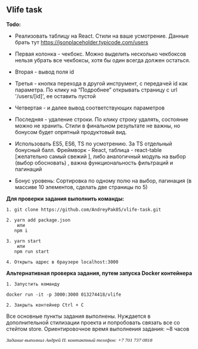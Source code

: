 ## Vlife task

**Todo:**

- Реализовать таблицу на React. Стили на ваше усмотрение.
  Данные брать тут https://jsonplaceholder.typicode.com/users
- Первая колонка - чекбокс. Можно выделить несколько чекбоксов нельзя убрать все чекбоксы, хотя бы один всегда должен остаться.

- Вторая - вывод поля id
- Третья - кнопка перехода в другой инструмент, с передачей id как параметра. По клику на “Подробнее” открывать страницу с url '/users/[id]', ее оставить пустой
- Четвертая - и далее вывод соответствующих параметров
- Последняя - удаление строки. По клику строку удалять, состояние можно не хранить. Стили в финальном результате не важны, но бонусом будет опрятный продуктовый вид.
- Использовать ES5, ES6, TS по усмотрению. За TS отдельный бонусный балл. Фреймворк - React, таблица - react-table [желательно самый свежий ], либо аналогичный модуль на выбор (выбор обосновать) , важна функциональность фильтраций и пагинаций
- Бонус уровень: Сортировка по одному полю на выбор, пагинация (в массиве 10
  элементов, сделать две страницы по 5)

**Для проверки задания выполнить команды:**

```
1. git clone https://github.com/AndreyPak85/vlife-task.git

2. yarn add package.json
    или
   npm i

3. yarn start
    или
   npm run start

4. Открыть адрес в браузере localhost:3000
```

**Альтернативная проверка задания, путем запуска Docker контейнера**

```
1. Запустить команду

docker run -it -p 3000:3000 013274418/vlife

2. Закрыть контейнер Ctrl + C

```

Все основные пункты задания выполнены.
Нуждается в дополнительной стилизации проекта и попробовать связать все со стейтом store.
Ориентировочное время выполнения задания: ~8 часов

<font style="font-size:10pt; font-family: Verdana; font-style: italic;" >Задание выполнил Андрей П.
контактный телефон: +7 701 737 0818</font>
